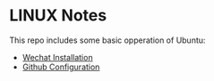 # LINUX Notes

This repo includes some basic opperation of Ubuntu:

- [Wechat Installation](/LiunxBasics/WechatInstallation.md)
- [Github Configuration](/LiunxBasics/GitConfig.md)
